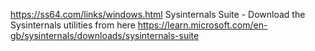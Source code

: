 https://ss64.com/links/windows.html
  Sysinternals Suite - Download the Sysinternals utilities from here   https://learn.microsoft.com/en-gb/sysinternals/downloads/sysinternals-suite
  
